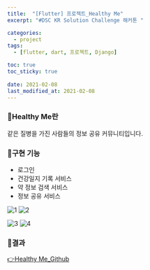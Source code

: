```yaml
---
title:  "[Flutter] 프로젝트_Healthy Me"
excerpt: "#DSC KR Solution Challenge 해커톤 "

categories:
  - project
tags:
  - [flutter, dart, 프로젝트, Django]

toc: true
toc_sticky: true
 
date: 2021-02-08
last_modified_at: 2021-02-08
---
```

  
### 📜Healthy Me란
같은 질병을 가진 사람들의 정보 공유 커뮤니티입니다.
  
  
### 📜구현 기능
- 로그인
- 건강일지 기록 서비스
- 약 정보 검색 서비스
- 정보 공유 서비스

![1](https://github.com/Healthy-Me/healthy_me_frontend/assets/59801728/ac156eef-3dbd-492d-bc5d-3094345c48f0)
![2](https://github.com/Healthy-Me/healthy_me_frontend/assets/59801728/e57a9a47-ff05-4558-92a8-6b02e5a975f2)


![3](https://github.com/Healthy-Me/healthy_me_frontend/assets/59801728/aef43540-f213-4828-aa8b-e302352b0089)
![4](https://github.com/Healthy-Me/healthy_me_frontend/assets/59801728/f1c184ff-d908-43d7-bc8b-4c5974cf1f35)
  
  
### 📜결과

[👉Healthy Me_Github](https://github.com/Healthy-Me)